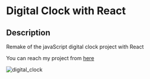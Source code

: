 # Digital Clock with React

## Description

Remake of the javaScript digital clock project with React

You can reach my project from [here](https://react-digital-clock-date.netlify.app/)

![digital_clock](https://user-images.githubusercontent.com/98649983/174446111-dca936ed-dc73-41e8-a327-aca310e32509.gif)

